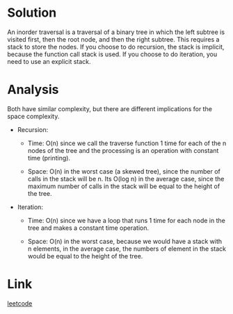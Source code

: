 # Solution
An inorder traversal is a traversal of a binary tree in which the left subtree is visited first, then the root node, and then the right subtree. This requires a stack to store the nodes. If you choose to do recursion, the stack is implicit, because the function call stack is used. If you choose to do iteration, you need to use an explicit stack.


# Analysis
Both have similar complexity, but there are different implications for the space complexity.

* Recursion:
  * Time: O(n) since we call the traverse function 1 time for each of the n nodes of the tree and the processing is an operation with constant time (printing).
  
  * Space: O(n) in the worst case (a skewed tree), since the number of calls in the stack will be n. Its O(log n) in the average case, since the maximum number of calls in the stack will be equal to the height of the tree.


* Iteration:
  * Time: O(n) since we have a loop that runs 1 time for each node in the tree and makes a constant time operation.
  
  * Space: O(n) in the worst case, because we would have a stack with n elements, in the average case, the numbers of element in the stack would be equal to the height of the tree.


# Link
[leetcode](https://leetcode.com/problems/binary-tree-inorder-traversal/)

